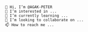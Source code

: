 
    👋 Hi, I’m @AGAK-PETER
    👀 I’m interested in ...
    🌱 I’m currently learning ...
    💞️ I’m looking to collaborate on ...
    📫 How to reach me ...

